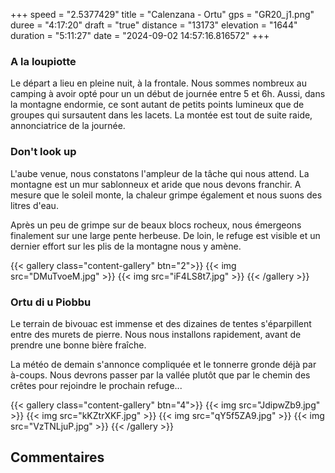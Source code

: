 +++
speed = "2.5377429"
title = "Calenzana - Ortu"
gps = "GR20_j1.png"
duree = "4:17:20"
draft = "true"
distance = "13173"
elevation = "1644"
duration = "5:11:27"
date = "2024-09-02 14:57:16.816572"
+++

### A la loupiotte

Le départ a lieu en pleine nuit, à la frontale. Nous sommes nombreux au camping à avoir opté pour un un début de journée
entre 5 et 6h. Aussi, dans la montagne endormie, ce sont autant de petits points lumineux que de groupes qui sursautent
dans les lacets.
La montée est tout de suite raide, annonciatrice de la journée.

### Don't look up

L'aube venue, nous constatons l'ampleur de la tâche qui nous attend. La montagne est un mur sablonneux et aride que nous
devons franchir. A mesure que le soleil monte, la chaleur grimpe également et nous suons des litres d'eau.

Après un peu de grimpe sur de beaux blocs rocheux, nous émergeons finalement sur une large pente herbeuse. De loin, le
refuge est visible et un dernier effort sur les plis de la montagne nous y amène.

{{< gallery class="content-gallery" btn="2">}}
{{< img src="DMuTvoeM.jpg" >}}
{{< img src="iF4LS8t7.jpg" >}}
{{< /gallery >}}

### Ortu di u Piobbu

Le terrain de bivouac est immense et des dizaines de tentes s'éparpillent entre des murets de pierre.
Nous nous installons rapidement, avant de prendre une bonne bière fraîche.

La météo de demain s'annonce compliquée et le tonnerre gronde déjà par à-coups. Nous devrons passer par la vallée plutôt
que par le chemin des crêtes pour rejoindre le prochain refuge...

{{< gallery class="content-gallery" btn="4">}}
{{< img src="JdipwZb9.jpg" >}}
{{< img src="kKZtrXKF.jpg" >}}
{{< img src="qY5f5ZA9.jpg" >}}
{{< img src="VzTNLjuP.jpg" >}}
{{< /gallery >}}

## Commentaires
